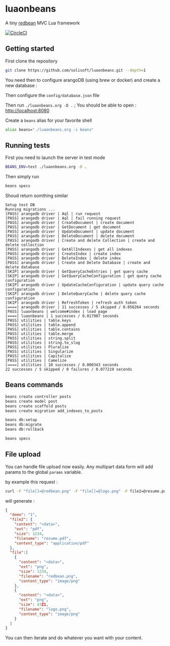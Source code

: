 # luaonbeans

A tiny [redbean](https://redbean.dev/) MVC Lua framework

[![CircleCI](https://dl.circleci.com/status-badge/img/circleci/WNgXuxBoP6PPsRmbqkSY4Q/GzWFpN9LomjWyZqBGsVQMp/tree/main.svg?style=svg&circle-token=6573c35ff19389928a46ff68a0c04e24c3257e8d)](https://dl.circleci.com/status-badge/redirect/circleci/WNgXuxBoP6PPsRmbqkSY4Q/GzWFpN9LomjWyZqBGsVQMp/tree/main)

## Getting started

First clone the repository

```sh
git clone https://github.com/solisoft/luaonbeans.git --depth=1
```

You need then to configure arangoDB (using brew or docker) and create a new database :

Then configure the `config/database.json` file

Then run `./luaonbeans.org -D .` ; You should be able to open : [http://localhost:8080](http://localhost:8080)


Create a `beans` alias for your favorite shell

```sh
alias beans="./luaonbeans.org -i beans"
```


## Running tests

First you need to launch the server in test mode

```sh
BEANS_ENV=test ./luaonbeans.org -D .
```

Then simply run

```sh
beans specs
```

Shoud return somthing similar

```text
Setup test DB
Running migrations ...
[PASS] arangodb driver | Aql | run request
[PASS] arangodb driver | Aql | fail running request
[PASS] arangodb driver | CreateDocument | create document
[PASS] arangodb driver | GetDocument | get document
[PASS] arangodb driver | UpdateDocument | update document
[PASS] arangodb driver | DeleteDocument | delete document
[PASS] arangodb driver | Create and delete Collection | create and delete collection
[PASS] arangodb driver | GetAllIndexes | get all indexes
[PASS] arangodb driver | CreateIndex | create index
[PASS] arangodb driver | DeleteIndex | delete index
[PASS] arangodb driver | Create and Delete Database | create and delete database
[SKIP] arangodb driver | GetQueryCacheEntries | get query cache
[SKIP] arangodb driver | GetQueryCacheConfiguration | get query cache configuration
[SKIP] arangodb driver | UpdateCacheConfiguration | update query cache configuration
[SKIP] arangodb driver | DeleteQueryCache | delete query cache configuration
[SKIP] arangodb driver | RefreshToken | refresh auth token
[====] arangodb driver | 11 successes / 5 skipped / 0.056264 seconds
[PASS] luaonbeans | welcome#index | load page
[====] luaonbeans | 1 successes / 0.017907 seconds
[PASS] utilities | table.keys
[PASS] utilities | table.append
[PASS] utilities | table.contains
[PASS] utilities | table.merge
[PASS] utilities | string.split
[PASS] utilities | string.to_slug
[PASS] utilities | Pluralize
[PASS] utilities | Singularize
[PASS] utilities | Capitalize
[PASS] utilities | Camelize
[====] utilities | 10 successes / 0.000343 seconds
22 successes / 5 skipped / 0 failures / 0.077219 seconds
```

## Beans commands

```sh
beans create controller posts
beans create model post
beans create scaffold posts
beans create migration add_indexes_to_posts

beans db:setup
beans db:migrate
beans db:rollback

beans specs
```

## File upload

You can handle file upload now easily. Any multipart data form will
add params to the global `params` variable.

by example this request :

```sh
curl -F "file[]=@redbean.png" -F "file[]=@logo.png" -F file2=@resume.pdf -F demo=1 http://localhost:8080/upload
```

will generate :

```json
{
  "demo": "1",
  "file2": {
    "content": "<data>",
    "ext": "pdf",
    "size": 1234,
    "filename": "resume.pdf",
    "content_type": "application/pdf"
  },
  "file":[
    {
      "content": "<data>",
      "ext": "png",
      "size": 1234,
      "filename": "redbean.png",
      "content_type": "image/png"
    },
    {
      "content": "<data>",
      "ext": "png",
      "size": 43Z1,
      "filename": "logo.png",
      "content_type": "image/png"
    }
  ]
}
```

You can then iterate and do whatever you want with your content.
